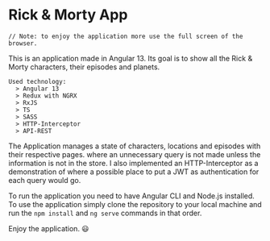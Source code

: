 # Rick & Morty App

```
// Note: to enjoy the application more use the full screen of the browser.
```
This is an application made in Angular 13.
Its goal is to show all the Rick & Morty characters, their episodes and planets.

```
Used technology:
  > Angular 13
  > Redux with NGRX
  > RxJS
  > TS
  > SASS
  > HTTP-Interceptor
  > API-REST
```

The Application manages a state of characters, locations and episodes with their respective pages. where an unnecessary query is not made unless the information is not in the store. 
I also implemented an HTTP-Interceptor as a demonstration of where a possible place to put a JWT as authentication for each query would go.

To run the application you need to have Angular CLI and Node.js installed.
To use the application simply clone the repository to your local machine and run the `npm install` and `ng serve` commands in that order.

Enjoy the application. 😃
